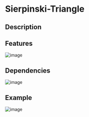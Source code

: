 # Sierpinski-Triangle

## Description

## Features
![image](https://user-images.githubusercontent.com/66129931/159184977-d64b9405-80b8-4ad2-af9e-03027adfb2c7.png)

## Dependencies
![image](https://user-images.githubusercontent.com/66129931/159184994-d0795dc3-6102-4a00-932b-b2cbbd2b2feb.png)

## Example
![image](https://user-images.githubusercontent.com/66129931/159184953-721705df-83e1-4e20-a5c9-2ab4ac7e5aa4.png)
